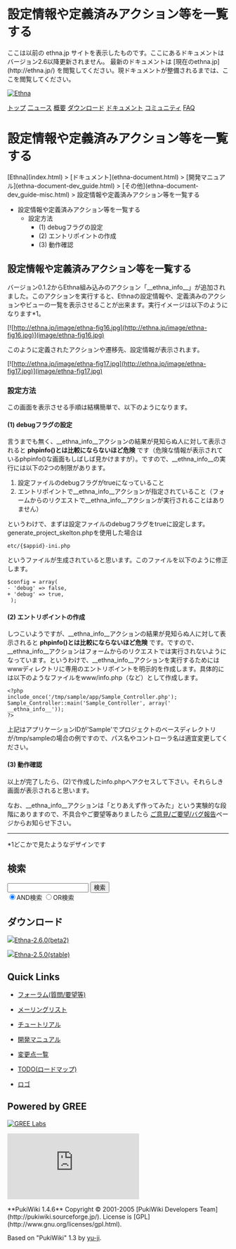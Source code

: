 # 設定情報や定義済みアクション等を一覧する
 <link rel="stylesheet" href="skin/ethna/ethna.css" title="ethna" type="text/css" charset="utf-8">

 <link rel="alternate" type="application/rss+xml" title="RSS" href="cmd=rss.html">

 <script type="text/javascript" src="skin/trackback.js"></script>

</head>
ここは以前の ethna.jp サイトを表示したものです。ここにあるドキュメントはバージョン2.6以降更新されません。  
最新のドキュメントは [現在のethna.jp](http://ethna.jp/) を閲覧してください。現ドキュメントが整備されるまでは、ここを閲覧してください。

<!-- ??BEGIN id:wrapper --><!-- ?? Navigator ?? ======================================================= -->

[![Ethna](image/navlogo.gif)](/)

[トップ](ethna.html "ethna (11d)") [二ュース](ethna-news.html "ethna-news (11d)") [概要](ethna-about.html "ethna-about (11d)") [ダウンロード](ethna-download.html "ethna-download (25d)") [ドキュメント](ethna-document.html "ethna-document (884d)") [コミュニティ](ethna-community.html "ethna-community (619d)") [FAQ](ethna-document-faq.html "ethna-document-faq (1240d)")

<!-- ?? Header ?? ========================================================== -->

# 設定情報や定義済みアクション等を一覧する 

<!-- ?? Content ?? ========================================================= -->
<!-- ??BEGIN id:main -->
<!-- ??BEGIN id:wrap_content -->
<!-- ??BEGIN id:content -->
<!-- ??BEGIN id:page_navigator -->
<!-- ??END id:PageNavigator -->
<!-- ??BEGIN id:body --> [Ethna](index.html) > [ドキュメント](ethna-document.html) > [開発マニュアル](ethna-document-dev_guide.html) > [その他](ethna-document-dev_guide-misc.html) > 設定情報や定義済みアクション等を一覧する 

- 設定情報や定義済みアクション等を一覧する 
  - 設定方法 
    - (1) debugフラグの設定 
    - (2) エントリポイントの作成 
    - (3) 動作確認 

## 設定情報や定義済みアクション等を一覧する [](ethna-document-dev_guide-misc-info.html#b2830880 "b2830880")

バージョン0.1.2からEthna組み込みのアクション「\_\_ethna\_info\_\_」が追加されました。このアクションを実行すると、Ethnaの設定情報や、定義済みのアクションやビューの一覧を表示させることが出来ます。実行イメージは以下のようになります\*1。

[![http://ethna.jp/image/ethna-fig16.jpg](http://ethna.jp/image/ethna-fig16.jpg)](image/ethna-fig16.jpg)

このように定義されたアクションや遷移先、設定情報が表示されます。

[![http://ethna.jp/image/ethna-fig17.jpg](http://ethna.jp/image/ethna-fig17.jpg)](image/ethna-fig17.jpg)

### 設定方法 [](ethna-document-dev_guide-misc-info.html#b8f03ad9 "b8f03ad9")

この画面を表示させる手順は結構簡単で、以下のようになります。

#### (1) debugフラグの設定 [](ethna-document-dev_guide-misc-info.html#s1e9a10c "s1e9a10c")

言うまでも無く、\_\_ethna\_info\_\_アクションの結果が見知らぬ人に対して表示されると **phpinfo()とは比較にならないほど危険** です（危険な情報が表示されているphpinfo()な画面もしばしば見かけますが）。ですので、\_\_ethna\_info\_\_の実行には以下の2つの制限があります。

1. 設定ファイルのdebugフラグがtrueになっていること
2. エントリポイントで\_\_ethna\_info\_\_アクションが指定されていること（フォームからのリクエストで\_\_ethna\_info\_\_アクションが実行されることはありません）

というわけで、まずは設定ファイルのdebugフラグをtrueに設定します。generate\_project\_skelton.phpを使用した場合は

    etc/{$appid}-ini.php

というファイルが生成されていると思います。このファイルを以下のように修正します。

    $config = array(
    - 'debug' => false,
    + 'debug' => true,
     );

#### (2) エントリポイントの作成 [](ethna-document-dev_guide-misc-info.html#f6b841f2 "f6b841f2")

しつこいようですが、\_\_ethna\_info\_\_アクションの結果が見知らぬ人に対して表示されると **phpinfo()とは比較にならないほど危険** です。ですので、\_\_ethna\_info\_\_アクションはフォームからのリクエストでは実行されないようになっています。というわけで、\_\_ethna\_info\_\_アクションを実行するためにはwwwディレクトリに専用のエントリポイントを明示的を作成します。具体的には以下のようなファイルをwww/info.php（など）として作成します。

    <?php
    include_once('/tmp/sample/app/Sample_Controller.php');
    Sample_Controller::main('Sample_Controller', array(' __ethna_info__'));
    ?>

上記はアプリケーションIDが'Sample'でプロジェクトのベースディレクトリが/tmp/sampleの場合の例ですので、パス名やコントローラ名は適宜変更してください。

#### (3) 動作確認 [](ethna-document-dev_guide-misc-info.html#yb75280d "yb75280d")

以上が完了したら、(2)で作成したinfo.phpへアクセスして下さい。それらしき画面が表示されると思います。

なお、\_\_ethna\_info\_\_アクションは「とりあえず作ってみた」という実験的な段階にありますので、不具合やご要望等ありましたら [ご意見/ご要望/バグ報告](ethna-community.html#content_1_4 "ethna-community (619d)")ページからお知らせ下さい。

<!-- ??END id:body -->
<!-- ??BEGIN id:summary --><!-- ??BEGIN id:note -->

* * *
\*1どこかで見たようなデザインです  

<!-- ??END id:note -->
<!-- ??BEGIN id:trackback -->
<!-- ?? END id:trackback --><!-- ?? END id:attach -->
<!-- ?? END id:summary -->
<!-- ??END id:content -->
<!-- ?? END id:wrap_content --><!-- ??sidebar?? ========================================================== -->
<!-- ??BEGIN id:wrap_sidebar -->

<!-- ??BEGIN id:search_form -->

## 検索

<form action="http://ethna.jp/index.php?cmd=search" method="post">
            <input type="hidden" name="encode_hint" value="??">
            <input type="text" name="word" value="" size="20">
            <input type="submit" value="検索"><br>
            <input type="radio" name="type" value="AND" checked id="and_search"><label for="and_search">AND検索</label>
            <input type="radio" name="type" value="OR" id="or_search"><label for="or_search">OR検索</label>
    </form>

<!-- END id:search_form -->
<!-- ??BEGIN id:download_link -->

## ダウンロード

[![](image/minilogo.gif)Ethna-2.6.0(beta2)](ethna-download.html)

[![](image/minilogo.gif)Ethna-2.5.0(stable)](ethna-download.html)

<!-- END id:download_link -->
<!-- ??BEGIN id:download_link -->

## Quick Links

- [フォーラム(質問/要望等)](ethna-community-forum.html)
- [メーリングリスト](http://ml.ethna.jp/mailman/listinfo/users)

- [チュートリアル](ethna-document-tutorial.html)
- [開発マニュアル](ethna-document-dev_guide.html)
- [変更点一覧](ethna-document-changes.html)

- [TODO(ロードマップ)](TODO.html)
- [ロゴ](ethna-logo.html)

<!-- END id:download_link -->
<!-- ??BEGIN id:search_form -->

## Powered by GREE

 [![GREE Labs](http://labs.gree.jp/image/greelabs_logo.gif)](http://labs.gree.jp/)

<!-- END id:search_form -->
 [![SourceForge.jp](http://sourceforge.jp/sflogo.php?group_id=1343)](http://sourceforge.jp/)

<!-- ??END id:sidebar -->
<!-- ??END id:wrap_sidebar -->
<!-- ??END id:main --><!-- ?? Footer ?? ========================================================== -->
<!-- ??BEGIN id:footer -->
<!-- ??BEGIN id:copyright --> **PukiWiki 1.4.6** Copyright © 2001-2005 [PukiWiki Developers Team](http://pukiwiki.sourceforge.jp/). License is [GPL](http://www.gnu.org/licenses/gpl.html).  
 Based on "PukiWiki" 1.3 by [yu-ji](http://factage.com/yu-ji/).
<!-- ??END id:copyright -->
<!-- ??END id:footer --><!-- ?? END ?? ============================================================= -->
<!-- ??END id:wrapper -->
